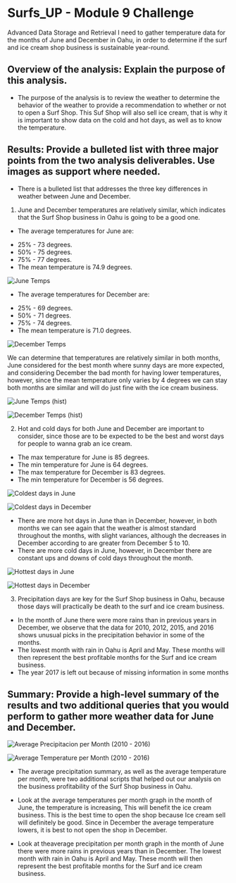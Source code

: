 # Surfs_UP - Module 9 Challenge
Advanced Data Storage and Retrieval
I need to gather temperature data for the months of June and December in Oahu, in order to determine if the surf and ice cream shop business is sustainable year-round.

## Overview of the analysis: Explain the purpose of this analysis.
- The purpose of the analysis is to review the weather to determine the behavior of the weather to provide a recommendation to whether or not to open a Surf Shop. This Suf Shop will also sell ice cream, that is why it is important to show data on the cold and hot days, as well as to know the temperature. 

## Results: Provide a bulleted list with three major points from the two analysis deliverables. Use images as support where needed.
- There is a bulleted list that addresses the three key differences in weather between June and December. 

1. June and December temperatures are relatively similar, which indicates that the Surf Shop business in Oahu is going to be a good one.

- The average temperatures for June are:
* 25% - 73 degrees.
* 50% - 75 degrees.
* 75% - 77 degrees.
* The mean temperature is 74.9 degrees.

![June Temps](https://user-images.githubusercontent.com/95668609/156937436-0ba94216-6562-4a17-b6f3-a6ef2c07ca36.png)


- The average temperatures for December are:
* 25% - 69 degrees.
* 50% - 71 degrees.
* 75% - 74 degrees.
* The mean temperature is 71.0 degrees.

![December Temps](https://user-images.githubusercontent.com/95668609/156937440-51de5ef9-d9db-41a7-be58-434c6ffffe3e.png)


We can determine that temperatures are relatively similar in both months, June considered for the best month where sunny days are more expected, and considering December the bad month for having lower temperatures, however, since the mean temperature only varies by 4 degrees we can stay both months are similar and will do just fine with the ice cream business.

![June Temps (hist)](https://user-images.githubusercontent.com/95668609/156937446-a01fa175-c547-43fc-8379-dccd7d9a9b58.png)

![December Temps (hist)](https://user-images.githubusercontent.com/95668609/156937451-05654a08-5157-44ae-bc7a-859689f36bef.png)


2. Hot and cold days for both June and December are important to consider, since those are to be expected to be the best and worst days for people to wanna grab an ice cream.

- The max temperature for June is 85 degrees.
- The min temperature for June is 64 degrees.
- The max temperature for December is 83 degrees.
- The min temperature for December is 56 degrees.

![Coldest days in June](https://user-images.githubusercontent.com/95668609/156937460-38b9a0f7-38fa-46ed-8f32-260e113ec306.png)

![Coldest days in December](https://user-images.githubusercontent.com/95668609/156937462-2121ab64-2cf4-4aa2-8286-6986dd73365b.png)


- There are more hot days in June than in December, however, in both months we can see again that the weather is almost standard throughout the months, with slight variances, although the decreases in December according to are greater from December 5 to 10.
- There are more cold days in June, however, in December there are constant ups and downs of cold days throughout the month.

![Hottest days in June](https://user-images.githubusercontent.com/95668609/156937473-0cdcf2d9-869a-4bfe-85a0-2868b55546e8.png)

![Hottest days in December](https://user-images.githubusercontent.com/95668609/156937477-f5d7dbb5-be63-4919-ac78-3c0e9864a9da.png)


3. Precipitation days are key for the Surf Shop business in Oahu, because those days will practically be death to the surf and ice cream business.

- In the month of June there were more rains than in previous years in December, we observe that the data for 2010, 2012, 2015, and 2016 shows unusual picks in the precipitation behavior in some of the months.
- The lowest month with rain in Oahu is April and May. These months will then represent the best profitable months for the Surf and ice cream business.
- The year 2017 is left out because of missing information in some months 

## Summary: Provide a high-level summary of the results and two additional queries that you would perform to gather more weather data for June and December.

![Average Precipitacion per Month (2010 - 2016)](https://user-images.githubusercontent.com/95668609/156937500-b20118d8-c9a0-4c9d-8410-8c770020b1b5.png)

![Average Temperature per Month (2010 - 2016)](https://user-images.githubusercontent.com/95668609/156937506-d29fce4a-fc98-4731-b23d-2a6cfbc7efee.png)


- The average precipitation summary, as well as the average temperature per month, were two additional scripts that helped out our analysis on the business profitability of the Surf Shop business in Oahu.
- Look at the average temperatures per month graph in the month of June, the temperature is increasing, This will benefit the ice cream business. This is the best time to open the shop because Ice cream sell will definitely be good. Since in December the average temperature lowers, it is best to not open the shop in December.

- Look at theaverage precipitation per month graph in the month of June there were more rains in previous years than in December. The lowest month with rain in Oahu is April and May. These month will then represent the best profitable months for the Surf and ice cream business.

